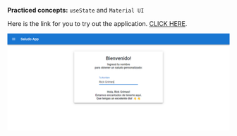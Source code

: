 
**Practiced concepts:** `useState` and `Material UI`

Here is the link for you to try out the application. [CLICK HERE](https://react-saludoapp.netlify.app).

![preview](preview.png)
